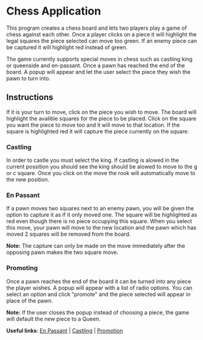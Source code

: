 # Chess Application

This program creates a chess board and lets two players play a game of chess against each other. Once a player clicks on a piece it will  highlight the legal squares the piece selected can move too green. If an enemy piece can be captured it will highlight red instead of  green.

The game currently supports special moves in chess such as castling king or queenside and en-passant. Once a pawn has reached the end of  the board. A popup will appear and let the user select the piece they wish the pawn to turn into.

## Instructions

If it is your turn to move, click on the piece you wish to move. The board will highlight the avalible squares for the piece to be placed. Click on the square you want the piece to move too and it will move to that location. If the square is highlighted red it will capture the piece currently on the square.

### Castling

In order to castle you must select the king. If castling is alowed in the current possition you should see the king should be alowed to move to the g or c square. Once you click on the move the rook will automatically move to the new position.

### En Passant

If a pawn moves two squares next to an enemy pawn, you will be given the option to capture it as if it only moved one. The square will be highlighted as red even though there is no piece occupying this square. When you select this move, your pawn will move to the new location and the pawn which has moved 2 squares will be removed from the board.

**Note:** The capture can only be made on the move immediately after the opposing pawn makes the two square move.

### Promoting

Once a pawn reaches the end of the board it can be turned into any piece the player wishes. A popup will appear with a list of radio options. You can select an option and click "promote" and the piece selected will appear in place of the pawn.

**Note:** If the user closes the popup instead of choosing a piece, the game will default the new piece to a Queen.

**Useful links**: 
[En Passant](https://en.wikipedia.org/wiki/En_passant) |
[Castling](https://en.wikipedia.org/wiki/Castling) |
[Promotion](https://en.wikipedia.org/wiki/Promotion_(chess))
